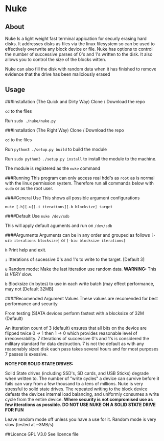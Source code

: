 # Nuke
## About
Nuke Is a light weight fast terminal appication for securly erasing hard disks. It addresses disks as files via the linux filesystem so can be used to effectively overwrite any block device or file. Nuke has options to control the number of successive parses of 0's and 1's written to the disk. It also allows you to control the size of the blocks witten. 

Nuke can also fill the disk with random data when it has finished to remove evidence that the drive has been maliciously erased
## Usage
###Installation (The Quick and Dirty Way)
Clone / Download the repo

`cd` to the files

Run `sudo ./nuke/nuke.py`

###Installation (The Right Way)
Clone / Download the repo

`cd` to the files

Run `python3 ./setup.py build` to build the module

Run `sudo python3 ./setup.py install` to install the module to the machine.

The module is registered as the `nuke` command

###Running
This program can only access real hdd's as `root` as is normal with the linux permission system. Therefore run all commands below with `sudo` or as the root user.

####General Use
This shows all possible argument configurations

```nuke [-h][-u][-i iterations][-b blocksize] target```

####Default Use
```nuke /dev/sdb```

This will apply default aguments and run on `/dev/sdb`

####Arguments
Arguments can be in any order and grouped as follows `[-uib iterations blocksize]` or `[-biu blocksize iterations]`

`h` Print help and exit.

`i` Itterations of sucessive 0's and 1's to write to the target. \[Default 3\]

`u` Random mode: Make the last itteration use random data. **WARNING:** This is *VERY* slow.

`b` Blocksize (in bytes) to use in each write batch (may effect performance, may not \[Default 32MB\]

####Recomended Argument Values
These values are recomended for best performance and security

From testing (S)ATA devices perform fastest with a blocksize of 32M (Default)

An itteration count of 3 (default) ensures that all bits on the device are flipped twice 0 -> 1 then 1 -> 0 which provides reasonable level of irrecoverability. 7 itterations of successive 0's and 1's is considered the military standard for data destruction. 7 is not the default as with any reasonably sized disk each pass takes several hours and for most purposes 7 passes is exessive. 

**NOTE FOR SOLID STATE DRIVES:**  

Solid State drives (including SSD's, SD cards, and USB Sticks) degrade when written to. The number of "write cycles" a device can survive before it fails can vary from a few thousand to a tens of millions. Nuke is very stressful to solid state drives. The repeated writing to the block device defeats the devices internal load balancing, and uniformly consumes a write cycle from the entire device. **Where security is not compromised use as few itterations as possible. DO NOT USE NUKE ON A SOLID STATE DRIVE FOR FUN**

Leave random mode off unless you have a use for it. Random mode is very slow (tested at ~3MB/s)

##Licence
GPL V3.0 See licence file
